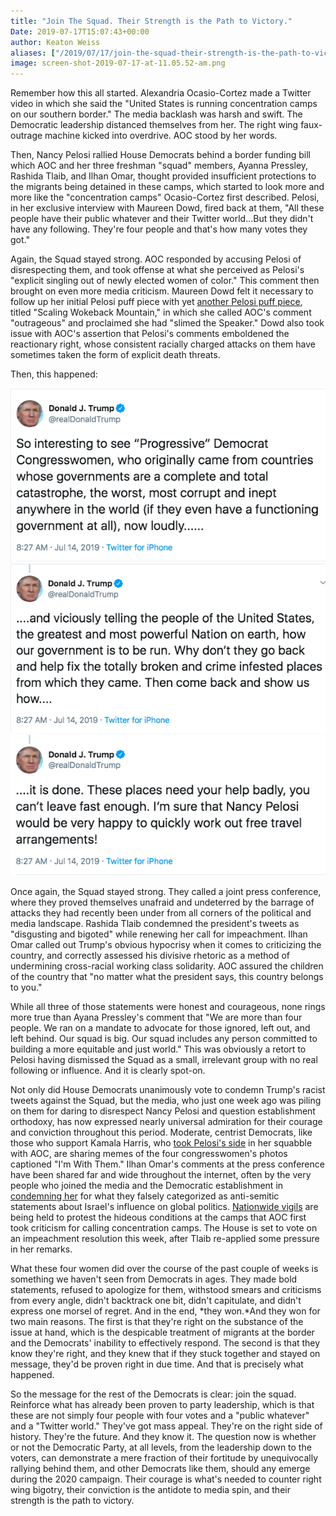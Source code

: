 ```yaml
---
title: "Join The Squad. Their Strength is the Path to Victory."
Date: 2019-07-17T15:07:43+00:00
author: Keaton Weiss
aliases: ["/2019/07/17/join-the-squad-their-strength-is-the-path-to-victory"]
image: screen-shot-2019-07-17-at-11.05.52-am.png
---
```


Remember how this all started. Alexandria Ocasio-Cortez made a Twitter video in which she said the "United States is running concentration camps on our southern border." The media backlash was harsh and swift. The Democratic leadership distanced themselves from her. The right wing faux-outrage machine kicked into overdrive. AOC stood by her words.

Then, Nancy Pelosi rallied House Democrats behind a border funding bill which AOC and her three freshman "squad" members, Ayanna Pressley, Rashida Tlaib, and Ilhan Omar, thought provided insufficient protections to the migrants being detained in these camps, which started to look more and more like the "concentration camps" Ocasio-Cortez first described. Pelosi, in her exclusive interview with Maureen Dowd, fired back at them, "All these people have their public whatever and their Twitter world...But they didn't have any following. They're four people and that's how many votes they got."

Again, the Squad stayed strong. AOC responded by accusing Pelosi of disrespecting them, and took offense at what she perceived as Pelosi's "explicit singling out of newly elected women of color." This comment then brought on even more media criticism. Maureen Dowd felt it necessary to follow up her initial Pelosi puff piece with yet [another Pelosi puff piece](https://www.nytimes.com/2019/07/13/opinion/sunday/scaling-wokeback-mountain.html), titled "Scaling Wokeback Mountain," in which she called AOC's comment "outrageous" and proclaimed she had "slimed the Speaker." Dowd also took issue with AOC's assertion that Pelosi's comments emboldened the reactionary right, whose consistent racially charged attacks on them have sometimes taken the form of explicit death threats.

Then, this happened:

![](screen-shot-2019-07-17-at-9.40.54-am.png)
![](screen-shot-2019-07-17-at-9.41.12-am.png)
![](screen-shot-2019-07-17-at-9.41.28-am.png)

Once again, the Squad stayed strong. They called a joint press conference, where they proved themselves unafraid and undeterred by the barrage of attacks they had recently been under from all corners of the political and media landscape. Rashida Tlaib condemned the president's tweets as "disgusting and bigoted" while renewing her call for impeachment. Ilhan Omar called out Trump's obvious hypocrisy when it comes to criticizing the country, and correctly assessed his divisive rhetoric as a method of undermining cross-racial working class solidarity. AOC assured the children of the country that "no matter what the president says, this country belongs to you."

While all three of those statements were honest and courageous, none rings more true than Ayana Pressley's comment that "We are more than four people. We ran on a mandate to advocate for those ignored, left out, and left behind. Our squad is big. Our squad includes any person committed to building a more equitable and just world." This was obviously a retort to Pelosi having dismissed the Squad as a small, irrelevant group with no real following or influence. And it is clearly spot-on.

Not only did House Democrats unanimously vote to condemn Trump's racist tweets against the Squad, but the media, who just one week ago was piling on them for daring to disrespect Nancy Pelosi and question establishment orthodoxy, has now expressed nearly universal admiration for their courage and conviction throughout this period. Moderate, centrist Democrats, like those who support Kamala Harris, who [took Pelosi's side](https://www.essence.com/news/kamala-harris-defends-pelosi-the-squad/) in her squabble with AOC, are sharing memes of the four congresswomen's photos captioned "I'm With Them." Ilhan Omar's comments at the press conference have been shared far and wide throughout the internet, often by the very people who joined the media and the Democratic establishment in [condemning her](https://www.politico.com/story/2019/02/11/house-democrats-ilhan-omar-antisemitism-1163728) for what they falsely categorized as anti-semitic statements about Israel's influence on global politics. [Nationwide vigils](https://www.ncronline.org/news/justice/across-us-lights-liberty-shine-solidarity-immigrants) are being held to protest the hideous conditions at the camps that AOC first took criticism for calling concentration camps. The House is set to vote on an impeachment resolution this week, after Tlaib re-applied some pressure in her remarks.

What these four women did over the course of the past couple of weeks is something we haven't seen from Democrats in ages. They made bold statements, refused to apologize for them, withstood smears and criticisms from every angle, didn't backtrack one bit, didn't capitulate, and didn't express one morsel of regret. And in the end, *they won.*And they won for two main reasons. The first is that they're right on the substance of the issue at hand, which is the despicable treatment of migrants at the border and the Democrats' inability to effectively respond. The second is that they know they're right, and they knew that if they stuck together and stayed on message, they'd be proven right in due time. And that is precisely what happened.

So the message for the rest of the Democrats is clear: join the squad. Reinforce what has already been proven to party leadership, which is that these are not simply four people with four votes and a "public whatever" and a "Twitter world." They've got mass appeal. They're on the right side of history. They're the future. And they know it. The question now is whether or not the Democratic Party, at all levels, from the leadership down to the voters, can demonstrate a mere fraction of their fortitude by unequivocally rallying behind them, and other Democrats like them, should any emerge during the 2020 campaign. Their courage is what's needed to counter right wing bigotry, their conviction is the antidote to media spin, and their strength is the path to victory.
